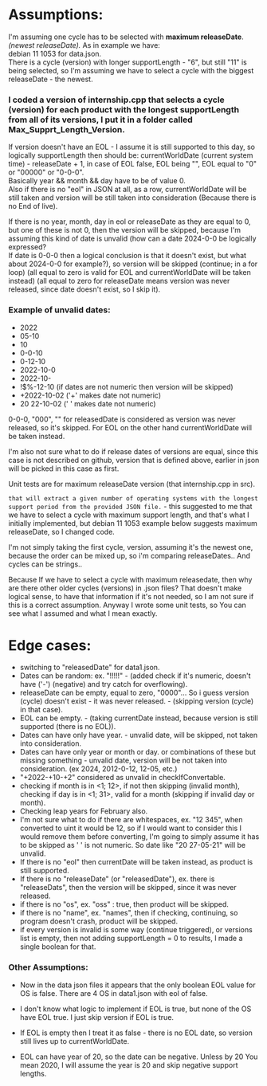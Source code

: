 # Assumptions: 

I'm assuming one cycle has to be selected with **maximum releaseDate**. *(newest releaseDate).*
As in example we have: <br/>
debian 11 1053 for data.json. <br/>
There is a cycle (version) with longer supportLength - "6", but still "11" is being selected, so I'm assuming we have to select a cycle with the biggest releaseDate - the newest.

### I coded a version of internship.cpp that selects a cycle (version) for each product with the longest supportLength from all of its versions, I put it in a folder called Max_Supprt_Length_Version.

If version doesn't have an EOL - I assume it is still supported to this day, so logically supportLength then should be: currentWorldDate (current system time) - releaseDate + 1, in case of EOL false, EOL being "", EOL equal to "0" or "00000" or "0-0-0". <br/> 
Basically year && month && day have to be of value 0. <br/>
Also if there is no "eol" in JSON at all, as a row, currentWorldDate will be still taken and version will be still taken into consideration (Because there is no End of live). <br/>

If there is no year, month, day in eol or releaseDate as they are equal to 0, but one of these is not 0, then the version will be skipped, because I'm assuming this kind of date is unvalid (how can a date 2024-0-0 be logically expressed? <br/>
If date is 0-0-0 then a logical conclusion is that it doesn't exist, but what about 2024-0-0 for example?), so version will be skipped (continue; in a for loop) (all equal to zero is valid for EOL and currentWorldDate will be taken instead) (all equal to zero for releaseDate means version was never released, since date doesn't exist, so I skip it). <br/>

### Example of unvalid dates:

* 2022
* 05-10
* 10
* 0-0-10
* 0-12-10
* 2022-10-0
* 2022-10-
* !$%-12-10 (if dates are not numeric then version will be skipped)
* +2022-10-02 ('+' makes date not numeric)
* 20 22-10-02 (' ' makes date not numeric)

0-0-0, "000", "" for releasedDate is considered as version was never released, so it's skipped.
For EOL on the other hand currentWorldDate will be taken instead. 


I'm also not sure what to do if release dates of versions are equal, since this case is not described on github, version that is defined above, earlier in json will be picked in this case as first.

Unit tests are for maximum releaseDate version (that internship.cpp in src).

`that will extract a given number of operating systems with the longest support period from the provided JSON file.` -
this suggested to me that we have to select a cycle with maximum support length, and that's what I initially implemented, but debian 11 1053 example below suggests maximum releaseDate, so I changed code.


I'm not simply taking the first cycle, version, assuming it's the newest one, because the order can be mixed up, so i'm comparing releaseDates..
And cycles can be strings..

Because If we have to select a cycle with maximum releasedate, then why are there other older cycles (versions) in .json files? That doesn't make logical sense, to have that information if it's not needed, so I am not sure if this is a correct assumption. Anyway I wrote some unit tests, so You can see what I assumed and what I mean exactly.

# Edge cases:

- switching to "releasedDate" for data1.json.
- Dates can be random: ex. "!!!!!" - (added check if it's numeric, doesn't have ('-') (negative) and try catch for overflowing).
- releaseDate can be empty, equal to zero, "0000"... So i guess version (cycle) doesn't exist - it was never released. - (skipping version (cycle) in that case).
- EOL can be empty. - (taking currentDate instead, because version is still supported (there is no EOL)).
- Dates can have only have year. - unvalid date, will be skipped, not taken into consideration.
- Dates can have only year or month or day. or combinations of these but missing something - unvalid date, version will be not taken into consideration. (ex 2024, 2012-0-12, 12-05, etc.)
- "+2022-+10-+2" considered as unvalid in checkIfConvertable.
- checking if month is in <1; 12>, if not then skipping (invalid month), checking if day is in <1; 31>, valid for a month (skipping if invalid day or month).
- Checking leap years for February also.
- I'm not sure what to do if there are whitespaces, ex. "12 345", when converted to uint it would be 12, so if I would want to consider this I would remove them before converting, I'm going to simply assume it has to be skipped as ' ' is not numeric. So date like "20 27-05-21" will be unvalid.
- If there is no "eol" then currentDate will be taken instead, as product is still supported.
- If there is no  "releaseDate" (or "releasedDate"), ex. there is "releaseDats", then the version will be skipped, since it was never released. 
- if there is no "os", ex. "oss" : true, then product will be skipped.
- if there is no "name", ex. "names", then if checking, continuing, so program doesn't crash, product will be skipped.
- if every version is invalid is some way (continue triggered), or versions list is empty, then not adding supportLength = 0 to results, I made a single boolean for that.

### Other Assumptions:

- Now in the data json files it appears that the only boolean EOL value for OS is false. There are 4 OS in data1.json with eol of false.
- I don't know what logic to implement if EOL is true, but none of the OS have EOL true. I just skip version if EOL is true.
          
- If EOL is empty then I treat it as false - there is no EOL date, so version still lives up to currentWorldDate.
- EOL can have year of 20, so the date can be negative. Unless by 20 You mean 2020, I will assume the year is 20 and skip negative support lengths.


